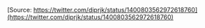 [Source: https://twitter.com/diprjk/status/1400803562972618760](https://twitter.com/diprjk/status/1400803562972618760)